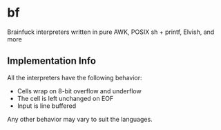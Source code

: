# bf

Brainfuck interpreters written in pure AWK, POSIX sh + printf, Elvish, and more

## Implementation Info

All the interpreters have the following behavior:

- Cells wrap on 8-bit overflow and underflow
- The cell is left unchanged on EOF
- Input is line buffered

Any other behavior may vary to suit the languages.
